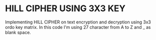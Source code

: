 # HILL CIPHER USING 3X3 KEY

Implementing HILL CIPHER on text encryption and decryption using 3x3 ordo key matrix. In this code I'm using 27 character from A to Z and _ as blank space.

